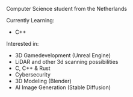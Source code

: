 Computer Science student from the Netherlands

Currently Learning:
<ul>
  <li>C++</li>
</ul>

Interested in:
<ul>
  <li>3D Gamedevelopment (Unreal Engine) </li>
  <li>LiDAR and other 3d scanning possibilities</li>
  <li>C, C++ & Rust</li>
  <li>Cybersecurity</li>
  <li>3D Modeling (Blender)</li>
  <li>AI Image Generation (Stable Diffusion)</li>
</ul>

<!--
**Zhalmor/Zhalmor** is a ✨ _special_ ✨ repository because its `README.md` (this file) appears on your GitHub profile.

Here are some ideas to get you started:

- 🔭 I’m currently working on ...
- 🌱 I’m currently learning ...
- 👯 I’m looking to collaborate on ...
- 🤔 I’m looking for help with ...
- 💬 Ask me about ...
- 📫 How to reach me: ...
- 😄 Pronouns: ...
- ⚡ Fun fact: ...
-->
